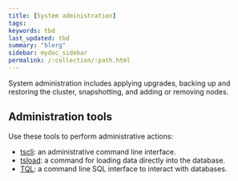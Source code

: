 ```yaml
---
title: [System administration]
tags:
keywords: tbd
last_updated: tbd
summary: "blerg"
sidebar: mydoc_sidebar
permalink: /:collection/:path.html
---
```

System administration includes applying upgrades, backing up and restoring the cluster, snapshotting, and adding or removing nodes.

## Administration tools

Use these tools to perform administrative actions:

-   [tscli](/reference/tscli_command_ref.html#): an administrative command line interface.
-   [tsload](/reference/data_importer_ref.html#): a command for loading data directly into the database.
-   [TQL](/reference/sql_cli_commands.html#): a command line SQL interface to interact with databases.
